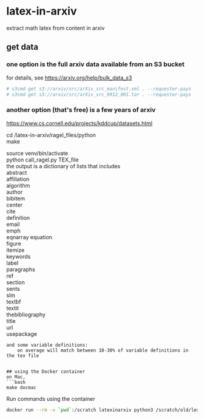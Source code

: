 # latex-in-arxiv
extract math latex from content in arxiv

## get data

### one option is the full arxiv data available from an S3 bucket
for details, see <https://arxiv.org/help/bulk_data_s3>
```bash
# s3cmd get s3://arxiv/src/arXiv_src_manifest.xml . --requester-pays  
# s3cmd get s3://arxiv/src/arXiv_src_9912_001.tar . --requester-pays  
```

### another option (that's free) is a few years of arxiv
<https://www.cs.cornell.edu/projects/kddcup/datasets.html>

cd /latex-in-arxiv/ragel_files/python  
make  

source venv/bin/activate   
python call_ragel.py TEX_file  
    the output is a dictionary of lists that includes   
        abstract  
        affiliation   
        algorithm  
        author  
        bibitem  
        center  
        cite  
        definition   
        email  
        emph  
        eqnarray 
        equation  
        figure   
        itemize   
        keywords   
        label  
        paragraphs  
        ref  
        section  
        sents  
        slm  
        textbf  
        textit  
        thebibliography  
        title  
        url  
        usepackage  

    and some variable definitions:   
        on average will match between 10-30% of variable definitions in the tex file  

```

## using the Docker container
on Mac,
```bash
make docmac
```

Run commands using the container 
```bash
docker run --rm -v `pwd`:/scratch latexinarxiv python3 /scratch/old/lexer_20220528.py /scratch/notebooks/hep-th/2003/0303118
```
